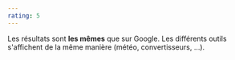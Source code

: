 ```yaml
---
rating: 5
---
```

Les résultats sont **les mêmes** que sur Google. Les différents outils s'affichent de la même manière (météo, convertisseurs, ...).